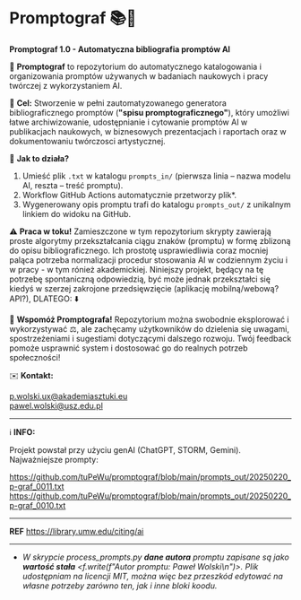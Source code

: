 # Promptograf 📚🚀
**Promptograf 1.0 - Automatyczna bibliografia promptów AI**

📖 **Promptograf** to repozytorium do automatycznego katalogowania i organizowania promptów używanych w badaniach naukowych i pracy twórczej z wykorzystaniem AI.

🎯 **Cel:**
Stworzenie w pełni zautomatyzowanego generatora bibliograficznego promptów (**"spisu promptograficznego"**), który umożliwi łatwe archiwizowanie, udostępnianie i cytowanie promptów AI w publikacjach naukowych, w biznesowych prezentacjach i raportach oraz w dokumentowaniu twórczosci artystycznej.

📌 **Jak to działa?**

1. Umieść plik `.txt` w katalogu `prompts_in/` (pierwsza linia – nazwa modelu AI, reszta – treść promptu).
2. Workflow GitHub Actions automatycznie przetworzy plik*.
3. Wygenerowany opis promptu trafi do katalogu `prompts_out/` z unikalnym linkiem do widoku na GitHub.


⚠️ **Praca w toku!**
Zamieszczone w tym repozytorium skrypty zawierają proste algorytmy przekształcania ciągu znaków (promptu) w formę zblizoną do opisu bibliograficznego. Ich prostotę usprawiedliwia  coraz mocniej paląca potrzeba normalizacji procedur stosowania AI w codziennym życiu i w pracy - w tym rónież akademickiej. Niniejszy projekt, będący na tę potrzebę spontaniczną odpowiedzią, być może jednak przekształci się kiedyś w szerzej zakrojone przedsięwzięcie (aplikację mobilną/webową? API?), DLATEGO: ⬇️ 

📢 **Wspomóż Promptografa!**
Repozytorium można swobodnie eksplorować i wykorzystywać ⚖️, ale zachęcamy użytkowników do dzielenia się uwagami, spostrzeżeniami i sugestiami dotyczącymi dalszego rozwoju. Twój feedback pomoże usprawnić system i dostosować go do realnych potrzeb społeczności!

✉️ **Kontakt:**

p.wolski.ux@akademiasztuki.eu  
pawel.wolski@usz.edu.pl

---
ℹ️ **INFO:** 

Projekt powstał przy użyciu genAI (ChatGPT, STORM, Gemini). Najważniejsze prompty:

https://github.com/tuPeWu/promptograf/blob/main/prompts_out/20250220_p-graf_0011.txt
https://github.com/tuPeWu/promptograf/blob/main/prompts_out/20250220_p-graf_0010.txt

---
**REF**
https://library.umw.edu/citing/ai

---
* *W skrypcie process_prompts.py **dane autora** promptu zapisane są jako **wartość stała** <f.write(f"Autor promptu: Paweł Wolski\n")>. Plik udostępniam na licencji MIT, można więc bez przeszkód edytować na własne potrzeby zarówno ten, jak i inne bloki koodu.*
